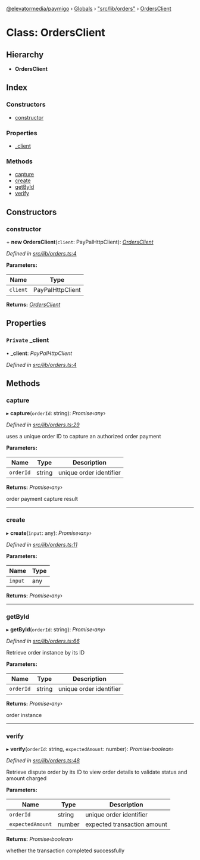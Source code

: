 [@elevatormedia/paymigo](../README.md) › [Globals](../globals.md) › ["src/lib/orders"](../modules/_src_lib_orders_.md) › [OrdersClient](_src_lib_orders_.ordersclient.md)

# Class: OrdersClient

## Hierarchy

-   **OrdersClient**

## Index

### Constructors

-   [constructor](_src_lib_orders_.ordersclient.md#constructor)

### Properties

-   [\_client](_src_lib_orders_.ordersclient.md#private-_client)

### Methods

-   [capture](_src_lib_orders_.ordersclient.md#capture)
-   [create](_src_lib_orders_.ordersclient.md#create)
-   [getById](_src_lib_orders_.ordersclient.md#getbyid)
-   [verify](_src_lib_orders_.ordersclient.md#verify)

## Constructors

### constructor

\+ **new OrdersClient**(`client`: PayPalHttpClient): _[OrdersClient](_src_lib_orders_.ordersclient.md)_

_Defined in [src/lib/orders.ts:4](https://github.com/ELEVATORmedia/paymigo/blob/db26ee3/src/lib/orders.ts#L4)_

**Parameters:**

| Name     | Type             |
| -------- | ---------------- |
| `client` | PayPalHttpClient |

**Returns:** _[OrdersClient](_src_lib_orders_.ordersclient.md)_

## Properties

### `Private` \_client

• **\_client**: _PayPalHttpClient_

_Defined in [src/lib/orders.ts:4](https://github.com/ELEVATORmedia/paymigo/blob/db26ee3/src/lib/orders.ts#L4)_

## Methods

### capture

▸ **capture**(`orderId`: string): _Promise‹any›_

_Defined in [src/lib/orders.ts:29](https://github.com/ELEVATORmedia/paymigo/blob/db26ee3/src/lib/orders.ts#L29)_

uses a unique order ID to capture an authorized order payment

**Parameters:**

| Name      | Type   | Description             |
| --------- | ------ | ----------------------- |
| `orderId` | string | unique order identifier |

**Returns:** _Promise‹any›_

order payment capture result

---

### create

▸ **create**(`input`: any): _Promise‹any›_

_Defined in [src/lib/orders.ts:11](https://github.com/ELEVATORmedia/paymigo/blob/db26ee3/src/lib/orders.ts#L11)_

**Parameters:**

| Name    | Type |
| ------- | ---- |
| `input` | any  |

**Returns:** _Promise‹any›_

---

### getById

▸ **getById**(`orderId`: string): _Promise‹any›_

_Defined in [src/lib/orders.ts:66](https://github.com/ELEVATORmedia/paymigo/blob/db26ee3/src/lib/orders.ts#L66)_

Retrieve order instance by its ID

**Parameters:**

| Name      | Type   | Description             |
| --------- | ------ | ----------------------- |
| `orderId` | string | unique order identifier |

**Returns:** _Promise‹any›_

order instance

---

### verify

▸ **verify**(`orderId`: string, `expectedAmount`: number): _Promise‹boolean›_

_Defined in [src/lib/orders.ts:48](https://github.com/ELEVATORmedia/paymigo/blob/db26ee3/src/lib/orders.ts#L48)_

Retrieve dispute order by its ID to view order details to validate status and amount charged

**Parameters:**

| Name             | Type   | Description                 |
| ---------------- | ------ | --------------------------- |
| `orderId`        | string | unique order identifier     |
| `expectedAmount` | number | expected transaction amount |

**Returns:** _Promise‹boolean›_

whether the transaction completed successfully
